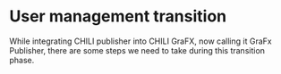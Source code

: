 # User management transition

While integrating CHILI publisher into CHILI GraFX, now calling it GraFx Publisher, there are some steps we need to take during this transition phase.